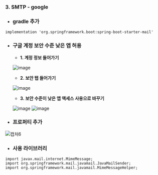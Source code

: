 ### 3. SMTP - google

- ### gradle 추가
```
implementation 'org.springframework.boot:spring-boot-starter-mail'
```

- ### 구글 계정 보안 수준 낮은 앱 허용
    - **1. 계정 정보 들어가기**

    ![image](/uploads/fc3cd132386d3269a2ebb6d596a127d3/image.png)
    
    - **2. 보안 탭 들어가기**

    ![image](/uploads/2ea11231f8fab31c81b3ea142b5c8de0/image.png)

    - **3. 보안 수준이 낮은 앱 액세스 사용으로 바꾸기**

    ![image](/uploads/2636f586a2e7e36f9b594e95d7d4bfea/image.png)
    ![image](/uploads/2f2c61eb5ab1c230d449c81889a706b9/image.png)

- ### 프로퍼티 추가

![캡처6](/uploads/2843eb1632a0dbdfb3121925d158f3cc/캡처6.PNG)

- ### 사용 라이브러리
```
import javax.mail.internet.MimeMessage;
import org.springframework.mail.javamail.JavaMailSender;
import org.springframework.mail.javamail.MimeMessageHelper;
```
